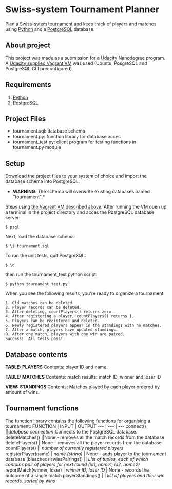 # Swiss-system Tournament Planner

Plan a [Swiss-sytem tournament](https://en.wikipedia.org/wiki/Swiss-system_tournament) and keep track of players and matches using [Python](https://www.python.org/) and a [PostgreSQL](https://www.postgresql.org/) database.

## About project
This project was made as a submission for a [Udacity](http://www.udacity.com) Nanodegree program.
A [Udacity supplied Vagrant VM](https://github.com/udacity/fullstack-nanodegree-vm) was used (Ubuntu, PosgreSQL and PostgreSQL CLI preconfigured).

## Requirements
1. [Python](https://www.python.org/)
2. [PostgreSQL](https://www.postgresql.org/)

## Project Files
* tournament.sql: database schema
* tournament.py: function library for database acces
* tournament_test.py: client program for testing functions in tournament.py module

## Setup
Download the project files to your system of choice and import the database schema into PostgreSQL. 
* **WARNING**: The schema will overwrite existing databases named "tournament".*

Steps using [the Vagrant VM described above](https://github.com/udacity/fullstack-nanodegree-vm):
After running the VM open up a terminal in the project directory and acces the PostgreSQL database server:
```
$ psql
```
Next, load the database schema:
```
$ \i tournament.sql
```

To run the unit tests, quit PostgreSQL:
```
$ \q
```
then run the tournament_test python script:
```
$ python tournament_test.py
```

When you see the following results, you're ready to organize a tournament:

```
1. Old matches can be deleted.
2. Player records can be deleted.
3. After deleting, countPlayers() returns zero.
4. After registering a player, countPlayers() returns 1.
5. Players can be registered and deleted.
6. Newly registered players appear in the standings with no matches.
7. After a match, players have updated standings.
8. After one match, players with one win are paired.
Success!  All tests pass!
```


## Database contents

**TABLE: PLAYERS**
Contents: player ID and name.

**TABLE: MATCHES**
Contents: match results: match ID, winner and loser ID

**VIEW: STANDINGS**
Contents: Matches played by each player ordered by amount of wins.

## Tournament functions

The function library contains the following functions for organising a tournament:
FUNCTION | INPUT | OUTPUT 
--- | --- | ---
connect() ||_database connection_|Connects to the PostgreSQL database. 
deleteMatches() ||None - removes all the match records from the database
deletePlayers() ||None - removes all the player records from the database
countPlayers() || _number of currently registered players_
registerPlayer(name) | _name (string)_ | None - adds player to the tournament database (bleached)
swissPairings() || _List of tuples, each of which contains pair of players for next round (id1, name1, id2, name2)_
reportMatch(winner, loser) | _winner ID_, _loser ID_ | None - records the outcome of a single match
playerStandings() | | _list of players and their win records, sorted by wins_

